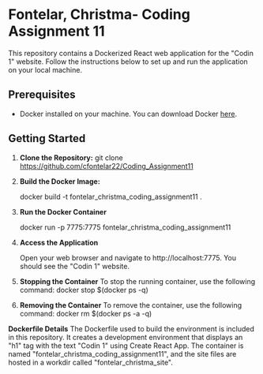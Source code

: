# Fontelar, Christma- Coding Assignment 11

This repository contains a Dockerized React web application for the "Codin 1" website. Follow the instructions below to set up and run the application on your local machine.

## Prerequisites

- Docker installed on your machine. You can download Docker [here](https://www.docker.com/get-started).

## Getting Started

1. **Clone the Repository:**
   git clone https://github.com/cfontelar22/Coding_Assignment11

2. **Build the Docker Image:**

   docker build -t fontelar_christma_coding_assignment11 .

3. **Run the Docker Container**

   docker run -p 7775:7775 fontelar_christma_coding_assignment11

4. **Access the Application**

   Open your web browser and navigate to http://localhost:7775. You should see the "Codin 1" website.

5. **Stopping the Container**
   To stop the running container, use the following command:
   docker stop $(docker ps -q)

6. **Removing the Container**
   To remove the container, use the following command:
   docker rm $(docker ps -a -q)

**Dockerfile Details**
The Dockerfile used to build the environment is included in this repository. It creates a development environment that displays an "h1" tag with the text "Codin 1" using Create React App. The container is named "fontelar_christma_coding_assignment11", and the site files are hosted in a workdir called "fontelar_christma_site".
